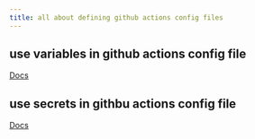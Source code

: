 ```yaml
---
title: all about defining github actions config files
---
```


## use variables in github actions config file

[Docs](https://docs.github.com/en/actions/learn-github-actions/variables#using-the-vars-context-to-access-configuration-variable-values)

## use secrets in githbu actions config file

[Docs](https://docs.github.com/en/actions/security-guides/using-secrets-in-github-actions)
